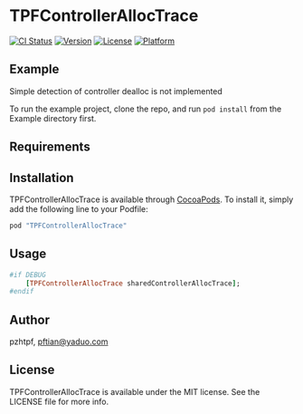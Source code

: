 # TPFControllerAllocTrace

[![CI Status](http://img.shields.io/travis/pzhtpf/TPFControllerAllocTrace.svg?style=flat)](https://travis-ci.org/pzhtpf/TPFControllerAllocTrace)
[![Version](https://img.shields.io/cocoapods/v/TPFControllerAllocTrace.svg?style=flat)](http://cocoapods.org/pods/TPFControllerAllocTrace)
[![License](https://img.shields.io/cocoapods/l/TPFControllerAllocTrace.svg?style=flat)](http://cocoapods.org/pods/TPFControllerAllocTrace)
[![Platform](https://img.shields.io/cocoapods/p/TPFControllerAllocTrace.svg?style=flat)](http://cocoapods.org/pods/TPFControllerAllocTrace)

## Example

Simple detection of controller dealloc is not implemented

To run the example project, clone the repo, and run `pod install` from the Example directory first.

## Requirements

## Installation

TPFControllerAllocTrace is available through [CocoaPods](http://cocoapods.org). To install
it, simply add the following line to your Podfile:

```ruby
pod "TPFControllerAllocTrace"
```
## Usage

```ruby
#if DEBUG
    [TPFControllerAllocTrace sharedControllerAllocTrace];
#endif
```

## Author

pzhtpf, pftian@yaduo.com

## License

TPFControllerAllocTrace is available under the MIT license. See the LICENSE file for more info.
